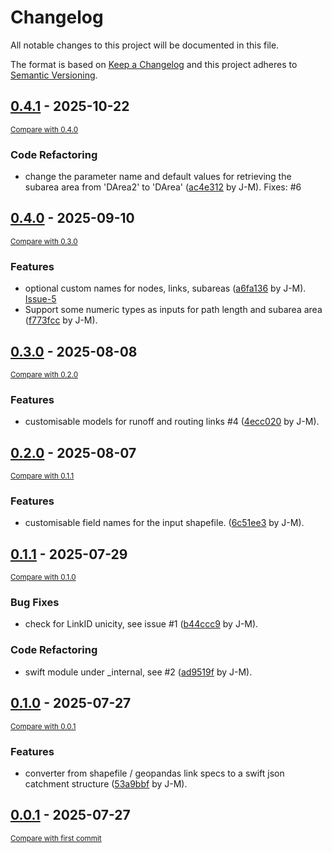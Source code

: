 # Changelog

All notable changes to this project will be documented in this file.

The format is based on [Keep a Changelog](http://keepachangelog.com/en/1.0.0/)
and this project adheres to [Semantic Versioning](http://semver.org/spec/v2.0.0.html).

<!-- insertion marker -->
## [0.4.1](https://github.com/csiro-hydroinformatics/geosdhydro/releases/tag/0.4.1) - 2025-10-22

<small>[Compare with 0.4.0](https://github.com/csiro-hydroinformatics/geosdhydro/compare/0.4.0...0.4.1)</small>

### Code Refactoring

- change the parameter name and default values for retrieving the subarea area from 'DArea2' to 'DArea' ([ac4e312](https://github.com/csiro-hydroinformatics/geosdhydro/commit/ac4e3126f6c5b372e39c45b6ad9e681f62e64727) by J-M). Fixes: #6

## [0.4.0](https://github.com/csiro-hydroinformatics/geosdhydro/releases/tag/0.4.0) - 2025-09-10

<small>[Compare with 0.3.0](https://github.com/csiro-hydroinformatics/geosdhydro/compare/0.3.0...0.4.0)</small>

### Features

- optional custom names for nodes, links, subareas ([a6fa136](https://github.com/csiro-hydroinformatics/geosdhydro/commit/a6fa136a01dd5ef339986221278016761f93f6f6) by J-M). [Issue-5](https://github.com/csiro-hydroinformatics/geosdhydro/issues/5)
- Support some numeric types as inputs for path length and subarea area ([f773fcc](https://github.com/csiro-hydroinformatics/geosdhydro/commit/f773fcca17ed3f4dc408bbc7e86a33aec73954bd) by J-M).

## [0.3.0](https://github.com/csiro-hydroinformatics/geosdhydro/releases/tag/0.3.0) - 2025-08-08

<small>[Compare with 0.2.0](https://github.com/csiro-hydroinformatics/geosdhydro/compare/0.2.0...0.3.0)</small>

### Features

- customisable models for runoff and routing links #4 ([4ecc020](https://github.com/csiro-hydroinformatics/geosdhydro/commit/4ecc020e1fec78b79ea344a4e3ed569051307e81) by J-M).

## [0.2.0](https://github.com/csiro-hydroinformatics/geosdhydro/releases/tag/0.2.0) - 2025-08-07

<small>[Compare with 0.1.1](https://github.com/csiro-hydroinformatics/geosdhydro/compare/0.1.1...0.2.0)</small>

### Features

- customisable field names for the input shapefile. ([6c51ee3](https://github.com/csiro-hydroinformatics/geosdhydro/commit/6c51ee3b05966db14e7eb68ead46657f824eeddc) by J-M).

## [0.1.1](https://github.com/csiro-hydroinformatics/geosdhydro/releases/tag/0.1.1) - 2025-07-29

<small>[Compare with 0.1.0](https://github.com/csiro-hydroinformatics/geosdhydro/compare/0.1.0...0.1.1)</small>

### Bug Fixes

- check for LinkID unicity, see issue #1 ([b44ccc9](https://github.com/csiro-hydroinformatics/geosdhydro/commit/b44ccc9ce3d0fc590f4c07240b785f169b94ad1d) by J-M).

### Code Refactoring

- swift module under _internal, see #2 ([ad9519f](https://github.com/csiro-hydroinformatics/geosdhydro/commit/ad9519f915d718c6978a03f0fb83c869b1b10d7d) by J-M).

## [0.1.0](https://github.com/csiro-hydroinformatics/geosdhydro/releases/tag/0.1.0) - 2025-07-27

<small>[Compare with 0.0.1](https://github.com/csiro-hydroinformatics/geosdhydro/compare/0.0.1...0.1.0)</small>

### Features

- converter from shapefile / geopandas link specs to a swift json catchment structure ([53a9bbf](https://github.com/csiro-hydroinformatics/geosdhydro/commit/53a9bbfb3dae3b4046a229a601640232913b0537) by J-M).

## [0.0.1](https://github.com/csiro-hydroinformatics/geosdhydro/releases/tag/0.0.1) - 2025-07-27

<small>[Compare with first commit](https://github.com/csiro-hydroinformatics/geosdhydro/compare/b2d30e194a18e6409bb79bbd69d24276aaadd687...0.0.1)</small>
